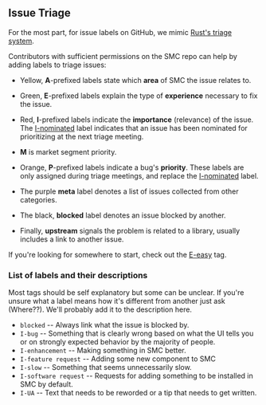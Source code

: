 ## Issue Triage
For the most part, for issue labels on GitHub, we mimic [Rust's triage system](https://github.com/rust-lang/rust/blob/master/CONTRIBUTING.md#issue-triage).

Contributors with sufficient permissions on the SMC repo can help by adding
labels to triage issues:

* Yellow, **A**-prefixed labels state which **area** of SMC the issue relates to.

* Green, **E**-prefixed labels explain the type of **experience** necessary
  to fix the issue.

* Red, **I**-prefixed labels indicate the **importance** (relevance) of the issue. The
  [I-nominated][inom] label indicates that an issue has been nominated for
  prioritizing at the next triage meeting.

* **M** is market segment priority.

* Orange, **P**-prefixed labels indicate a bug's **priority**. These labels
  are only assigned during triage meetings, and replace the [I-nominated][inom]
  label.

* The purple **meta** label denotes a list of issues collected from other categories.

* The black, **blocked** label denotes an issue blocked by another.

* Finally, **upstream** signals the problem is related to a library, usually includes a link to another issue.

If you're looking for somewhere to start, check out the [E-easy][eeasy] tag.

[inom]:https://github.com/sagemathinc/smc/labels/I-nominated
[eeasy]:https://github.com/sagemathinc/smc/labels/E-easy

### List of labels and their descriptions
Most tags should be self explanatory but some can be unclear. If you're unsure what a label means how it's different from another just ask (Where??). We'll probably add it to the description here.

- `blocked` -- Always link what the issue is blocked by.
- `I-bug` -- Something that is clearly wrong based on what the UI tells you or on strongly expected behavior by the majority of people.
- `I-enhancement` -- Making something in SMC better.
- `I-feature request` -- Adding some new component to SMC
- `I-slow` -- Something that seems unnecessarily slow.
- `I-software request` -- Requests for adding something to be installed in SMC by default.
- `I-UA` -- Text that needs to be reworded or a tip that needs to get written.


